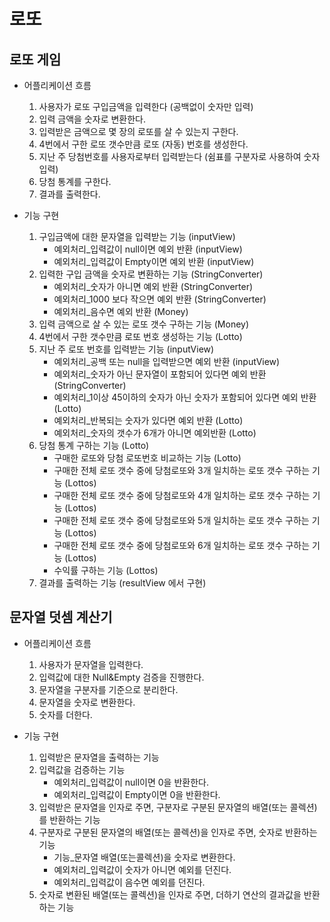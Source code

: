 # 로또
## 로또 게임
* 어플리케이션 흐름
    1. 사용자가 로또 구입금액을 입력한다 (공백없이 숫자만 입력)
    2. 입력 금액을 숫자로 변환한다.
    3. 입력받은 금액으로 몇 장의 로또를 살 수 있는지 구한다.
    4. 4번에서 구한 로또 갯수만큼 로또 (자동) 번호를 생성한다.
    5. 지난 주 당첨번호를 사용자로부터 입력받는다 (쉼표를 구분자로 사용하여 숫자 입력)
    6. 당첨 통계를 구한다.
    7. 결과를 출력한다.

* 기능 구현
    1. 구입금액에 대한 문자열을 입력받는 기능 (inputView)
        * 예외처리_입력값이 null이면 예외 반환 (inputView)
        * 예외처리_입력값이 Empty이면 예외 반환 (inputView)
    2. 입력한 구입 금액을 숫자로 변환하는 기능 (StringConverter)
        * 예외처리_숫자가 아니면 예외 반환 (StringConverter)
        * 예외처리_1000 보다 작으면 예외 반환 (StringConverter)
        * 예외처리_음수면 예외 반환 (Money)
    3. 입력 금액으로 살 수 있는 로또 갯수 구하는 기능 (Money)
    4. 4번에서 구한 갯수만큼 로또 번호 생성하는 기능 (Lotto)
    5. 지난 주 로또 번호를 입력받는 기능 (inputView)
        * 예외처리_공백 또는 null을 입력받으면 예외 반환 (inputView)
        * 예외처리_숫자가 아닌 문자열이 포함되어 있다면 예외 반환 (StringConverter)
        * 예외처리_1이상 45이하의 숫자가 아닌 숫자가 포함되어 있다면 예외 반환 (Lotto)
        * 예외처리_반복되는 숫자가 있다면 예외 반환 (Lotto)
        * 예외처리_숫자의 갯수가 6개가 아니면 예외반환 (Lotto)
    6. 당첨 통계 구하는 기능 (Lotto)
        * 구매한 로또와 당첨 로또번호 비교하는 기능 (Lotto)
        * 구매한 전체 로또 갯수 중에 당첨로또와 3개 일치하는 로또 갯수 구하는 기능 (Lottos)
        * 구매한 전체 로또 갯수 중에 당첨로또와 4개 일치하는 로또 갯수 구하는 기능 (Lottos)
        * 구매한 전체 로또 갯수 중에 당첨로또와 5개 일치하는 로또 갯수 구하는 기능 (Lottos)
        * 구매한 전체 로또 갯수 중에 당첨로또와 6개 일치하는 로또 갯수 구하는 기능 (Lottos)
        * 수익률 구하는 기능 (Lottos)
    7. 결과를 출력하는 기능 (resultView 에서 구현)

## 문자열 덧셈 계산기
* 어플리케이션 흐름
    1. 사용자가 문자열을 입력한다.
    2. 입력값에 대한 Null&Empty 검증을 진행한다.
    3. 문자열을 구분자를 기준으로 분리한다.
    4. 문자열을 숫자로 변환한다.
    5. 숫자를 더한다.
    
* 기능 구현
    1. 입력받은 문자열을 출력하는 기능
    2. 입력값을 검증하는 기능
        * 예외처리_입력값이 null이면 0을 반환한다.
        * 예외처리_입력값이 Empty이면 0을 반환한다.
    3. 입력받은 문자열을 인자로 주면, 구분자로 구분된 문자열의 배열(또는 콜렉션)를 반환하는 기능
    4. 구분자로 구분된 문자열의 배열(또는 콜렉션)을 인자로 주면, 숫자로 반환하는 기능 
        * 기능_문자열 배열(또는콜렉션)을 숫자로 변환한다.
        * 예외처리_입력값이 숫자가 아니면 예외를 던진다.
        * 예외처리_입력값이 음수면 예외를 던진다.
    5. 숫자로 변환된 배열(또는 콜렉션)을 인자로 주면, 더하기 연산의 결과값을 반환하는 기능
        